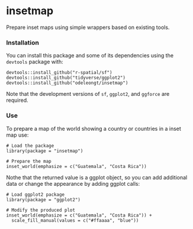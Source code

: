 # insetmap

Prepare inset maps using simple wrappers based on existing tools.


### Installation

You can install this package and some of its dependencies using the `devtools`
package with:

```
devtools::install_github("r-spatial/sf")
devtools::install_github("tidyverse/ggplot2")
devtools::install_github("odeleongt/insetmap")
```

Note that the development versions of `sf`, `ggplot2`, and `ggforce` are
required.


### Use

To prepare a map of the world showing a country or countries in a inset map use:

```
# Load the package
library(package = "insetmap")

# Prepare the map
inset_world(emphasize = c("Guatemala", "Costa Rica"))
```

Nothe that the returned value is a ggplot object, so you can add additional data
or change the appearance by adding ggplot calls:

```
# Load ggplot2 package
library(package = "ggplot2")

# Modify the produced plot
inset_world(emphasize = c("Guatemala", "Costa Rica")) +
  scale_fill_manual(values = c("#ffaaaa", "blue"))
```



